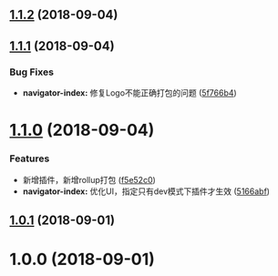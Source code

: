 <a name="1.1.2"></a>
## [1.1.2](https://github.com/longshihui/vue-cli-plugin-navigator/compare/v1.1.1...v1.1.2) (2018-09-04)



<a name="1.1.1"></a>
## [1.1.1](https://github.com/longshihui/vue-cli-plugin-navigator/compare/v1.1.0...v1.1.1) (2018-09-04)


### Bug Fixes

* **navigator-index:** 修复Logo不能正确打包的问题 ([5f766b4](https://github.com/longshihui/vue-cli-plugin-navigator/commit/5f766b4))



<a name="1.1.0"></a>
# [1.1.0](https://github.com/longshihui/vue-cli-plugin-navigator/compare/v1.0.1...v1.1.0) (2018-09-04)


### Features

* 新增插件，新增rollup打包 ([f5e52c0](https://github.com/longshihui/vue-cli-plugin-navigator/commit/f5e52c0))
* **navigator-index:** 优化UI，指定只有dev模式下插件才生效 ([5166abf](https://github.com/longshihui/vue-cli-plugin-navigator/commit/5166abf))



<a name="1.0.1"></a>
## [1.0.1](https://github.com/longshihui/vue-cli-plugin-navigator/compare/v1.0.0...v1.0.1) (2018-09-01)



<a name="1.0.0"></a>
# 1.0.0 (2018-09-01)




